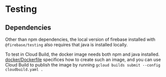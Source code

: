 # Testing

## Dependencies

Other than npm dependencies, the local version of firebase installed with `@firebase/testing` also requires that java is installed locally.

To test in Cloud Build, the docker image needs both npm and java installed. [docker/Dockerfile](docker/cloudbuild.yaml) specifices how to create such an image, and you can use Cloud Build to publish the image by running `gcloud builds submit --config cloudbuild.yaml .`
